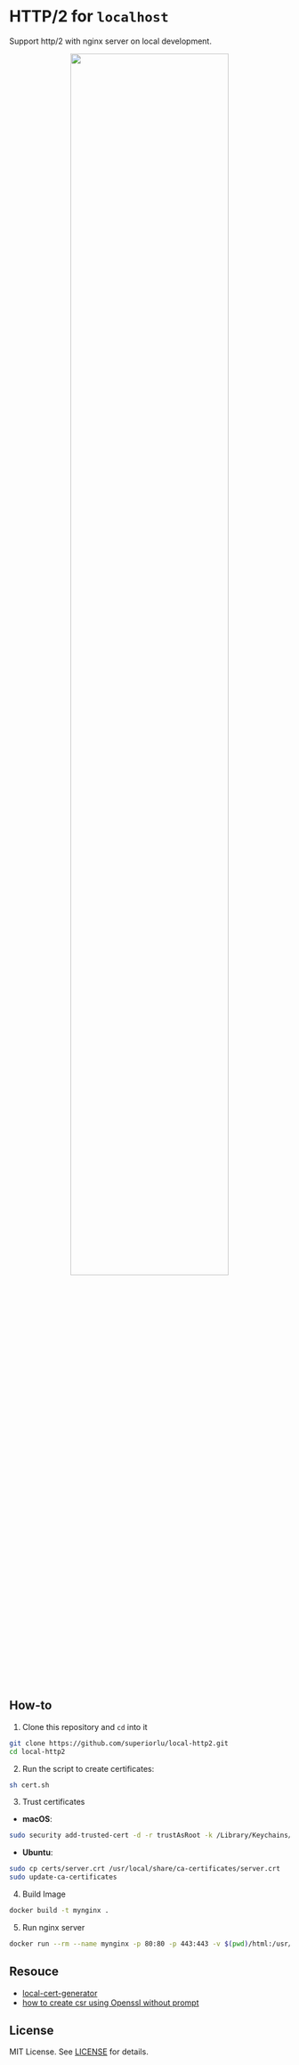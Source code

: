 # HTTP/2 for `localhost`

 Support http/2 with nginx server on local development.
 
 <p align="center">
   <img src="https://s1.ax1x.com/2018/12/21/FsW0zQ.png" width="75%" heigth="75%">
 </p>
 
## How-to

1. Clone this repository and `cd` into it

```sh
git clone https://github.com/superiorlu/local-http2.git
cd local-http2
```
2. Run the script to create certificates:

```sh
sh cert.sh
```

3. Trust certificates
- **macOS**:
```sh
sudo security add-trusted-cert -d -r trustAsRoot -k /Library/Keychains/System.keychain certs/server.crt
```
- **Ubuntu**:
```sh
sudo cp certs/server.crt /usr/local/share/ca-certificates/server.crt
sudo update-ca-certificates
```

4. Build Image
```sh
docker build -t mynginx .
```

5. Run nginx server
```sh
docker run --rm --name mynginx -p 80:80 -p 443:443 -v $(pwd)/html:/usr/share/nginx/html -d mynginx
```

## Resouce

- [local-cert-generator](https://github.com/dakshshah96/local-cert-generator)
- [how to create csr using Openssl without prompt](https://www.shellhacks.com/create-csr-openssl-without-prompt-non-interactive/)

## License

MIT License. See [LICENSE](https://github.com/superiorlu/local-http2/blob/master/LICENSE.md) for details.
